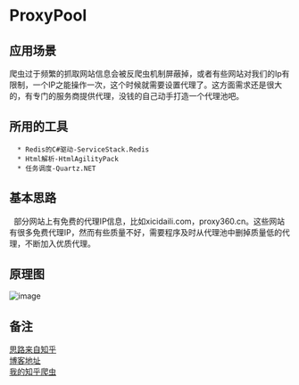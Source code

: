 ProxyPool
======

应用场景
----
爬虫过于频繁的抓取网站信息会被反爬虫机制屏蔽掉，或者有些网站对我们的Ip有限制，一个IP之能操作一次，这个时候就需要设置代理了。这方面需求还是很大的，有专门的服务商提供代理，没钱的自己动手打造一个代理池吧。<br>

所用的工具
------
      * Redis的C#驱动-ServiceStack.Redis
      * Html解析-HtmlAgilityPack
      * 任务调度-Quartz.NET
      
      
基本思路
----
   部分网站上有免费的代理IP信息，比如xicidaili.com，proxy360.cn。这些网站有很多免费代理IP，然而有些质量不好，需要程序及时从代理池中删掉质量低的代理，不断加入优质代理。<br>



原理图
--
![image](https://github.com/wangqifan/ProxyPool/blob/zuin/814953-20170108104513050-156986470.png)


备注
--------------
[思路来自知乎](https://www.zhihu.com/question/25566731)<br>
[博客地址](https://www.cnblogs.com/zuin)<br>
[我的知乎爬虫](https://github.com/wangqifan/ZhiHu)
